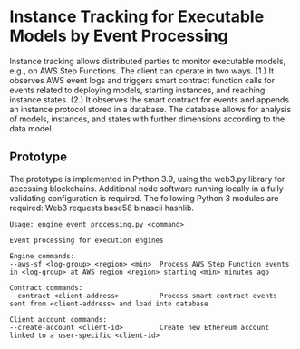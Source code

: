 # Instance Tracking for Executable Models by Event Processing

Instance tracking allows distributed parties to monitor executable models, e.g., on AWS Step Functions. The client can operate in two ways. (1.) It observes AWS event logs and triggers smart contract function calls for events related to deploying models, starting instances, and reaching instance states. (2.) It observes the smart contract for events and appends an instance protocol stored in a database. The database allows for analysis of models, instances, and states with further dimensions according to the data model.

## Prototype

The prototype is implemented in Python 3.9, using the web3.py library for accessing blockchains. Additional node software running locally in a fully-validating configuration is required. The following Python 3 modules are required: Web3 requests base58 binascii hashlib.

```
Usage: engine_event_processing.py <command>

Event processing for execution engines

Engine commands:
--aws-sf <log-group> <region> <min>  Process AWS Step Function events in <log-group> at AWS region <region> starting <min> minutes ago

Contract commands:
--contract <client-address>          Process smart contract events sent from <client-address> and load into database

Client account commands:
--create-account <client-id>         Create new Ethereum account linked to a user-specific <client-id>

```

